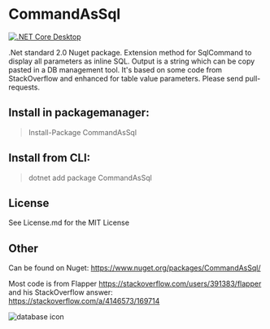 # CommandAsSql 
[![.NET Core Desktop](https://github.com/jphellemons/CommandAsSql/actions/workflows/dotnet-desktop.yml/badge.svg)](https://github.com/jphellemons/CommandAsSql/actions/workflows/dotnet-desktop.yml)

.Net standard 2.0 Nuget package. Extension method for SqlCommand to display all parameters as inline SQL. Output is a string which can be copy pasted in a DB management tool.
It's based on some code from StackOverflow and enhanced for table value parameters.
Please send pull-requests.

## Install in packagemanager:

> Install-Package CommandAsSql

## Install from CLI:

> dotnet add package CommandAsSql

## License

See License.md for the MIT License

## Other

Can be found on Nuget: https://www.nuget.org/packages/CommandAsSql/

Most code is from Flapper https://stackoverflow.com/users/391383/flapper
and his StackOverflow answer: https://stackoverflow.com/a/4146573/169714

![database icon](https://png.icons8.com/win8/1600/107C10/database)
